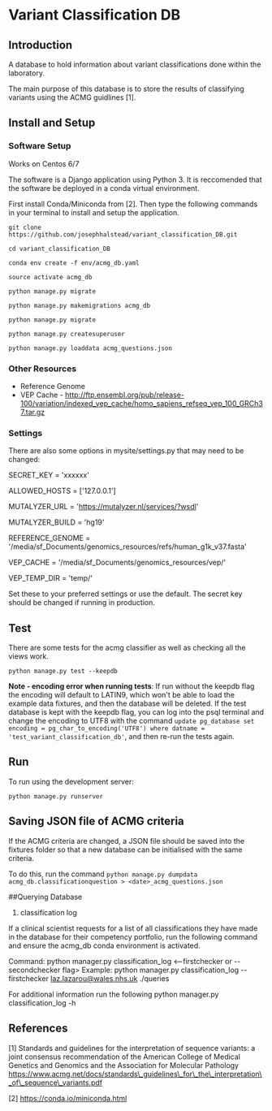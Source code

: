# Variant Classification DB

## Introduction

A  database to hold information about variant classifications done within the laboratory.

The main purpose of this database is to store the results of classifying variants using the ACMG guidlines [1].


## Install and Setup

### Software Setup

Works on Centos 6/7

The software is a Django application using Python 3. It is reccomended that the software be deployed in a conda virtual environment.

First install Conda/Miniconda from [2]. Then type the following commands in your terminal to install and setup the application.

`git clone https://github.com/josephhalstead/variant_classification_DB.git`

`cd variant_classification_DB`

`conda env create -f env/acmg_db.yaml `

`source activate acmg_db`

`python manage.py migrate`

`python manage.py makemigrations acmg_db`

`python manage.py migrate`

`python manage.py createsuperuser`

`python manage.py loaddata acmg_questions.json`

### Other Resources

* Reference Genome
* VEP Cache - http://ftp.ensembl.org/pub/release-100/variation/indexed_vep_cache/homo_sapiens_refseq_vep_100_GRCh37.tar.gz

### Settings

There are also some options in mysite/settings.py that may need to be changed:

SECRET_KEY = 'xxxxxx'

ALLOWED_HOSTS = ['127.0.0.1']

MUTALYZER_URL = 'https://mutalyzer.nl/services/?wsdl'

MUTALYZER_BUILD = 'hg19' 

REFERENCE\_GENOME = '/media/sf\_Documents/genomics\_resources/refs/human\_g1k\_v37.fasta'

VEP\_CACHE = '/media/sf\_Documents/genomics\_resources/vep/'

VEP\_TEMP\_DIR = 'temp/'

Set these to your preferred settings or use the default. The secret key should be changed if running in production.

## Test

There are some tests for the acmg classifier as well as checking all the views work.

`python manage.py test --keepdb`

**Note - encoding error when running tests**: If run without the keepdb flag the encoding will default to LATIN9, which won't be able to load the example data fixtures, and then the database will be deleted. 
If the test database is kept with the keepdb flag, you can log into the psql terminal and change the encoding to UTF8 with the command `update pg_database set encoding = pg_char_to_encoding('UTF8') where datname = 'test_variant_classification_db'`, and then re-run the tests again.

## Run

To run using the development server:

`python manage.py runserver`

## Saving JSON file of ACMG criteria

If the ACMG criteria are changed, a JSON file should be saved into the fixtures folder so that a new database can be initialised with the same criteria.

To do this, run the command `python manage.py dumpdata acmg_db.classificationquestion > <date>_acmg_questions.json`

##Querying Database

1. classification log 

If a clinical scientist requests for a list of all classifications they have made in the database for their competency portfolio, run the following command and ensure the        acmg_db conda environment is activated. 

Command: python manager.py classification_log <--firstchecker or --secondchecker flag> <email> <path to output directory>
Example: python manager.py classification_log --firstchecker laz.lazarou@wales.nhs.uk ./queries 

For additional information run the following 
  python manager.py classification_log -h 

## References

[1] Standards and guidelines for the interpretation of sequence
variants: a joint consensus recommendation of the American
College of Medical Genetics and Genomics and the
Association for Molecular Pathology https://www.acmg.net/docs/standards\_guidelines\_for\_the\_interpretation\_of\_sequence\_variants.pdf

[2] https://conda.io/miniconda.html
